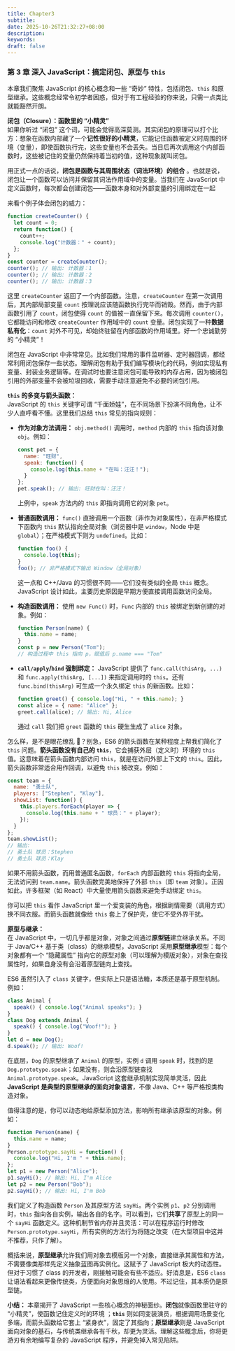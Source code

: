 ```yaml
---
title: Chapter3
subtitle:
date: 2025-10-26T21:32:27+08:00
description:
keywords:
draft: false
---
```


### 第 3 章 深入 JavaScript：搞定闭包、原型与 `this`

本章我们聚焦 JavaScript 的核心概念和一些 “奇妙” 特性，包括闭包、`this` 和原型继承。这些概念经常令初学者困惑，但对于有工程经验的你来说，只需一点类比就能豁然开朗。

**闭包（Closure）：函数里的 “小精灵”**  
如果你听过 “闭包” 这个词，可能会觉得高深莫测。其实闭包的原理可以打个比方：想象在函数内部藏了一个**记性很好的小精灵**，它能记住函数被定义时周围的环境（变量），即使函数执行完，这些变量也不会丢失。当日后再次调用这个内部函数时，这些被记住的变量仍然保持着当初的值，这种现象就叫闭包。

用正式一点的话说，**闭包是函数与其周围状态（词法环境）的组合** 。也就是说，闭包让一个函数可以访问并保留其词法作用域中的变量。当我们在 JavaScript 中定义函数时，每次都会创建闭包——函数本身和对外部变量的引用绑定在一起 

来看个例子体会闭包的威力：

```js
function createCounter() {
  let count = 0;
  return function() {
    count++;
    console.log("计数器：" + count);
  };
}
const counter = createCounter();
counter(); // 输出: 计数器：1
counter(); // 输出: 计数器：2
counter(); // 输出: 计数器：3
```

这里 `createCounter` 返回了一个内部函数。注意，`createCounter` 在第一次调用后，其内部局部变量 `count` 按理说应该随函数执行完毕而销毁。然而，由于内部函数引用了 `count`，闭包使得 `count` 的值被一直保留下来。每次调用 `counter()`，它都能访问和修改 `createCounter` 作用域中的 `count` 变量。闭包实现了一种**数据私有化**：`count` 对外不可见，却始终驻留在内部函数的作用域里。好一个忠诚勤劳的 “小精灵”！

闭包在 JavaScript 中非常常见。比如我们常用的事件监听器、定时器回调，都经常利用闭包保存一些状态。理解闭包有助于我们编写模块化的代码，例如实现私有变量、封装业务逻辑等。在调试时也要注意闭包可能导致的内存占用，因为被闭包引用的外部变量不会被垃圾回收，需要手动注意避免不必要的闭包引用。

**`this` 的多变与箭头函数：**  
JavaScript 的 `this` 关键字可谓 “千面娇娃”，在不同场景下扮演不同角色，让不少人直呼看不懂。这里我们总结 `this` 常见的指向规则：

*   **作为对象方法调用：** `obj.method()` 调用时，`method` 内部的 `this` 指向该对象 `obj`。例如：
    
    ```js
    const pet = {
      name: "旺财",
      speak: function() {
        console.log(this.name + "在叫：汪汪！");
      }
    };
    pet.speak(); // 输出: 旺财在叫：汪汪！
    ```
    
    上例中，`speak` 方法内的 `this` 即指向调用它的对象 `pet`。
    
*   **普通函数调用：** `func()` 直接调用一个函数（非作为对象属性），在非严格模式下函数内 `this` 默认指向全局对象（浏览器中是 `window`，Node 中是 `global`）；在严格模式下则为 `undefined`。比如：
    
    ```js
    function foo() {
      console.log(this);
    }
    foo(); // 非严格模式下输出 Window（全局对象）
    ```
    
    这一点和 C++/Java 的习惯很不同——它们没有类似的全局 `this` 概念。JavaScript 设计如此，主要历史原因是早期方便直接调用函数访问全局。
    
*   **构造函数调用：** 使用 `new Func()` 时，`Func` 内部的 `this` 被绑定到新创建的对象。例如：
    
    ```js
    function Person(name) {
      this.name = name;
    }
    const p = new Person("Tom");
    // 构造过程中 this 指向 p，赋值后 p.name === "Tom"
    ```
    
*   **`call/apply`/`bind` 强制绑定：** JavaScript 提供了 `func.call(thisArg, ...)` 和 `func.apply(thisArg, [...])` 来指定调用时的 `this`。还有 `func.bind(thisArg)` 可生成一个永久绑定 `this` 的新函数。比如：
    
    ```js
    function greet() { console.log("Hi, " + this.name); }
    const alice = { name: "Alice" };
    greet.call(alice); // 输出: Hi, Alice
    ```
    
    通过 `call` 我们把 `greet` 函数的 `this` 硬生生成了 `alice` 对象。
    

怎么样，是不是眼花缭乱 🤯？别急，ES6 的箭头函数在某种程度上帮我们简化了 `this` 问题。**箭头函数没有自己的 `this`**，它会捕获外层（定义时）环境的 `this` 值。这意味着在箭头函数内部访问 `this`，就是在访问外部上下文的 `this`。因此，箭头函数非常适合用作回调，以避免 `this` 被改变。例如：

```js
const team = {
  name: "勇士队",
  players: ["Stephen", "Klay"],
  showList: function() {
    this.players.forEach(player => {
      console.log(this.name + " 球员：" + player);
    });
  }
};
team.showList();
// 输出:
// 勇士队 球员：Stephen
// 勇士队 球员：Klay
```

如果不用箭头函数，而用普通匿名函数，`forEach` 内部函数的 `this` 将指向全局，无法访问到 `team.name`。箭头函数完美地保持了外部 `this`（即 `team` 对象）。正因如此，许多框架（如 React）中大量使用箭头函数来避免手动绑定 `this`。

你可以把 `this` 看作 JavaScript 里一个爱变装的角色，根据剧情需要（调用方式）换不同衣服。而箭头函数就像给 `this` 套上了保护壳，使它不受外界干扰。

**原型与继承：**  
在 JavaScript 中，一切几乎都是对象，对象之间通过**原型链**建立继承关系。不同于 Java/C++ 基于类（class）的继承模型，JavaScript 采用**原型继承**模型：每个对象都有一个 “隐藏属性” 指向它的原型对象（可以理解为模版对象），对象在查找属性时，如果自身没有会沿着原型链向上查找。

ES6 虽然引入了 `class` 关键字，但实际上只是语法糖，本质还是基于原型机制。例如：

```js
class Animal {
  speak() { console.log("Animal speaks"); }
}
class Dog extends Animal {
  speak() { console.log("Woof!"); }
}
let d = new Dog();
d.speak(); // 输出: Woof!
```

在底层，`Dog` 的原型继承了 `Animal` 的原型，实例 `d` 调用 `speak` 时，找到的是 `Dog.prototype.speak`；如果没有，则会沿原型链查找 `Animal.prototype.speak`。JavaScript 这套继承机制实现简单灵活，因此 **JavaScript 是典型的原型继承的面向对象语言**，不像 Java、C++ 等严格按类构造对象。

值得注意的是，你可以动态地给原型添加方法，影响所有继承该原型的对象。例如：

```js
function Person(name) {
  this.name = name;
}
Person.prototype.sayHi = function() {
  console.log("Hi, I'm " + this.name);
};
let p1 = new Person("Alice");
p1.sayHi(); // 输出: Hi, I'm Alice
let p2 = new Person("Bob");
p2.sayHi(); // 输出: Hi, I'm Bob
```

我们定义了构造函数 `Person` 及其原型方法 `sayHi`。两个实例 `p1`、`p2` 分别调用时，`this` 指向各自实例，输出各自的名字。可以看到，它们**共享**了原型上的同一个 `sayHi` 函数定义。这种机制节省内存并且灵活：可以在程序运行时修改 `Person.prototype.sayHi`，所有实例的方法行为将随之改变（在大型项目中这并不推荐，只作了解）。

概括来说，**原型继承**允许我们用对象去模版另一个对象，直接继承其属性和方法，不需要像类那样先定义抽象蓝图再实例化。这赋予了 JavaScript 极大的动态性。但对于习惯了 class 的开发者，刚接触可能会有些不适应。好消息是，ES6 `class` 让语法看起来更像传统类，方便面向对象思维的人使用。不过记住，其本质仍是原型链。

**小结：** 本章揭开了 JavaScript 一些核心概念的神秘面纱。**闭包**就像函数里驻守的 “小精灵”，使函数记住定义时的环境 ；**`this`** 则如同变装演员，根据调用场景变化多端，而箭头函数给它套上 “紧身衣”，固定了其指向；**原型继承**则是 JavaScript 面向对象的基石，与传统类继承各有千秋，却更为灵活。理解这些概念后，你将更游刃有余地编写复杂的 JavaScript 程序，并避免掉入常见陷阱。
